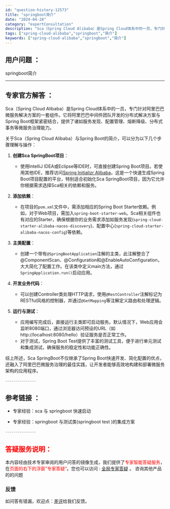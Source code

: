 ```yaml
---
id: "question-history-12573"
title: "springboot简介"
date: "2024-04-28"
category: "expertConsultation"
description: "Sca（Spring Cloud Alibaba）是Spring Cloud体系中的一员，专门针对阿里巴巴微服务解决方案的一套组件。它将阿里巴巴中间件团队开发的分布式解决方案与Spring Boot框架紧密结合，提供了诸如服务发现、配置管理、熔断降级、分布式事务等微服务治理能力。关于Sca（Spri"
tags: ["spring-cloud-alibaba","springboot","简介"]
keywords: ["spring-cloud-alibaba","springboot","简介"]
---
```


## 用户问题 ： 
 springboot简介  

---------------
## 专家官方解答 ：

Sca（Spring Cloud Alibaba）是Spring Cloud体系中的一员，专门针对阿里巴巴微服务解决方案的一套组件。它将阿里巴巴中间件团队开发的分布式解决方案与Spring Boot框架紧密结合，提供了诸如服务发现、配置管理、熔断降级、分布式事务等微服务治理能力。

关于Sca（Spring Cloud Alibaba）与Spring Boot的简介，可以分为以下几个步骤理解与操作：

1. **创建Sca SpringBoot项目**：
   - 使用IntelliJ IDEA或Eclipse等IDE时，可直接创建Spring Boot项目。若使用其他IDE，推荐访问[Spring Initializr Alibaba](https://start.aliyun.com)，这是一个快速生成Spring Boot项目配置的平台，特别适合初始化Sca SpringBoot项目，因为它允许你根据需求选择Sca相关的依赖和服务。

2. **添加依赖**：
   - 在项目的`pom.xml`文件中，需添加相应的Spring Boot Starter依赖。例如，对于Web项目，需加入`spring-boot-starter-web`。Sca相关组件也有对应的Starter，确保根据你的业务需求添加如服务发现(`spring-cloud-starter-alibaba-nacos-discovery`)、配置中心(`spring-cloud-starter-alibaba-nacos-config`)等依赖。

3. **主类配置**：
   - 创建一个带有`@SpringBootApplication`注解的主类，此注解整合了@ComponentScan、@Configuration和@EnableAutoConfiguration，大大简化了配置工作。在该类中定义main方法，通过`SpringApplication.run()`启动应用。

4. **开发业务代码**：
   - 可以创建Controller类处理HTTP请求，使用`@RestController`注解标记为RESTful风格的控制器，并通过`@GetMapping`等注解定义路由和处理逻辑。

5. **运行与测试**：
   - 应用编写完成后，直接运行主类即可启动服务。默认情况下，Web应用会监听8080端口，通过浏览器访问预设的URL（如http://localhost:8080/hello）验证服务是否正常工作。
   - 对于测试，Spring Boot Test提供了丰富的测试工具，便于进行单元测试和集成测试，确保服务的稳定性和功能正确性。

综上所述，Sca SpringBoot不仅继承了Spring Boot快速开发、简化配置的优点，还融入了阿里巴巴微服务治理的最佳实践，让开发者能够高效地构建和部署微服务架构的应用程序。


<font color="#949494">---------------</font> 


## 参考链接 ：

* 专家经验：sca 与 springboot 快速启动 
 
 * 专家经验：springboot 与测试类(springboot test )的集成方案 


 <font color="#949494">---------------</font> 
 


## <font color="#FF0000">答疑服务说明：</font> 

本内容经由技术专家审阅的用户问答的镜像生成，我们提供了<font color="#FF0000">专家智能答疑服务</font>，在<font color="#FF0000">页面的右下的浮窗”专家答疑“</font>。您也可以访问 : [全局专家答疑](https://answer.opensource.alibaba.com/docs/intro) 。 咨询其他产品的的问题

### 反馈
如问答有错漏，欢迎点：[差评](https://ai.nacos.io/user/feedbackByEnhancerGradePOJOID?enhancerGradePOJOId=12666)给我们反馈。
